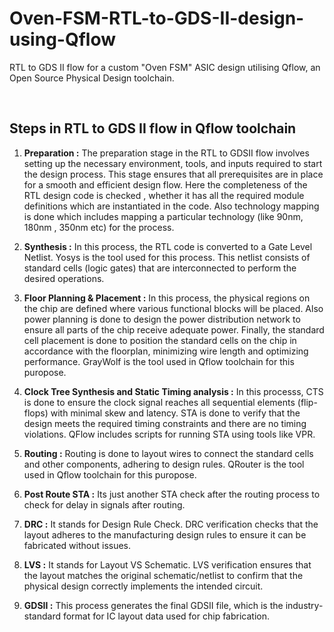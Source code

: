 # Oven-FSM-RTL-to-GDS-II-design-using-Qflow
 RTL to GDS II flow for a custom "Oven FSM" ASIC design utilising Qflow, an Open Source Physical Design toolchain.


<br>

## Steps in RTL to GDS II flow in Qflow toolchain
1. **Preparation :** The preparation stage in the RTL to GDSII flow involves setting up the necessary environment, tools, and inputs required to start the design process. This stage ensures that all prerequisites are in place for a smooth and efficient design flow. Here the completeness of the RTL design code is checked , whether it has all the required module definitions which are instantiated in the code. Also technology mapping is done which includes mapping a particular technology (like 90nm, 180nm , 350nm etc) for the process.<br>

2. **Synthesis :** In this process, the RTL code is converted to a Gate Level Netlist. Yosys is the tool used for this process. This netlist consists of standard cells (logic gates) that are interconnected to perform the desired operations. <br>

3. **Floor Planning & Placement :** In this process, the physical regions on the chip are defined where various functional blocks will be placed. Also power planning is done  to design the power distribution network to ensure all parts of the chip receive adequate power. Finally, the standard cell placement is done to position the standard cells on the chip in accordance with the floorplan, minimizing wire length and optimizing performance. GrayWolf is the tool used in Qflow toolchain for this puropose. <br>

4. **Clock Tree Synthesis and Static Timing analysis :** In this processs, CTS is done to ensure the clock signal reaches all sequential elements (flip-flops) with minimal skew and latency. STA is done to verify that the design meets the required timing constraints and there are no timing violations. QFlow includes scripts for running STA using tools like VPR. <br>

5. **Routing :**  Routing is done to layout wires to connect the standard cells and other components, adhering to design rules. QRouter is the tool used in Qflow toolchain for this puropose. <br>

6. **Post Route STA :** Its just another STA check after the routing process to check for delay in signals after routing. <br>

7. **DRC :** It stands for Design Rule Check. DRC verification checks that the layout adheres to the manufacturing design rules to ensure it can be fabricated without issues. <br>

8. **LVS :** It stands for Layout VS Schematic. LVS verification ensures that the layout matches the original schematic/netlist to confirm that the physical design correctly implements the intended circuit.<br>

9. **GDSII :** This process generates the final GDSII file, which is the industry-standard format for IC layout data used for chip fabrication. <br><br>

